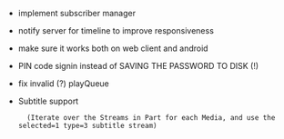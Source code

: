 * implement subscriber manager
* notify server for timeline to improve responsiveness
* make sure it works both on web client and android
* PIN code signin instead of SAVING THE PASSWORD TO DISK (!)
* fix invalid (?) playQueue
* Subtitle support

        (Iterate over the Streams in Part for each Media, and use the selected=1 type=3 subtitle stream)
